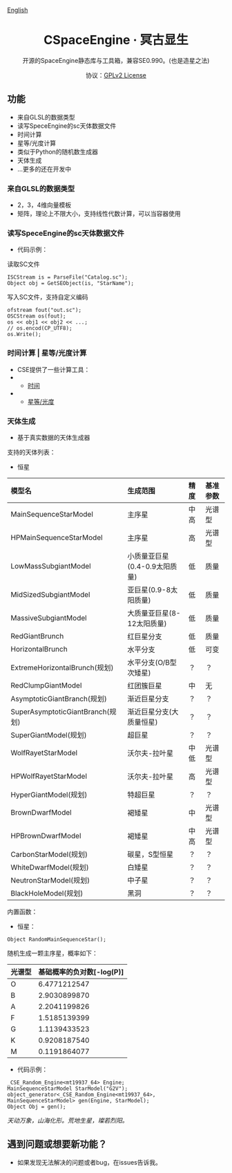 ﻿[English](README.md)
<div align = "center">

# CSpaceEngine · 冥古显生

开源的SpaceEngine静态库与工具箱，兼容SE0.990。(也是造星之法)

协议：[GPLv2 License](https://www.gnu.org/licenses/old-licenses/gpl-2.0.html)

</div>

## 功能
 - 来自GLSL的数据类型
 - 读写SpeceEngine的sc天体数据文件
 - 时间计算
 - 星等/光度计算
 - 类似于Python的随机数生成器
 - 天体生成
 - ...更多的还在开发中

### 来自GLSL的数据类型
 - 2，3，4维向量模板
 - 矩阵，理论上不限大小，支持线性代数计算，可以当容器使用

### 读写SpeceEngine的sc天体数据文件
 - 代码示例：

读取SC文件
```读取SC文件
ISCStream is = ParseFile("Catalog.sc");
Object obj = GetSEObject(is, "StarName");
```

写入SC文件，支持自定义编码
```写入SC文件
ofstream fout("out.sc");
OSCStream os(fout);
os << obj1 << obj2 << ...;
// os.encod(CP_UTF8);
os.Write();
```

### 时间计算 | 星等/光度计算
 - CSE提供了一些计算工具：
 - * [时间](CSE_Core/datetime/JulianCalculator.cpp)
 - * [星等/光度](CSE_Core/lumine/StarMagLumCalculator.cpp)

### 天体生成
 - 基于真实数据的天体生成器

支持的天体列表：

 * 恒星

| 模型名 | 生成范围 | 精度 | 基准参数 |
|:------|:-----|:----|:-----|
| MainSequenceStarModel | 主序星 | 中高 | 光谱型 |
| HPMainSequenceStarModel | 主序星 | 高 | 光谱型 |
| LowMassSubgiantModel | 小质量亚巨星(0.4-0.9太阳质量) | 低 | 质量 |
| MidSizedSubgiantModel | 亚巨星(0.9-8太阳质量) | 低 | 质量 |
| MassiveSubgiantModel | 大质量亚巨星(8-12太阳质量) | 低 | 质量 |
| RedGiantBrunch | 红巨星分支 | 低 | 质量 |
| HorizontalBrunch | 水平分支 | 低 | 可变 |
| ExtremeHorizontalBrunch(规划) | 水平分支(O/B型次矮星) | ？ | ？ |
| RedClumpGiantModel | 红团簇巨星 | 中 | 无 |
| AsymptoticGiantBranch(规划) | 渐近巨星分支 | ？ | ？ |
| SuperAsymptoticGiantBranch(规划) | 渐近巨星分支(大质量恒星) | ？ | ？ |
| SuperGiantModel(规划) | 超巨星 | ？ | ？ |
| WolfRayetStarModel | 沃尔夫-拉叶星 | 中低 | 光谱型 |
| HPWolfRayetStarModel | 沃尔夫-拉叶星 | 高 | 光谱型 |
| HyperGiantModel(规划) | 特超巨星 | ？ | ？ |
| BrownDwarfModel | 褐矮星 | 中 | 光谱型 |
| HPBrownDwarfModel | 褐矮星 | 中高 | 光谱型 |
| CarbonStarModel(规划) | 碳星，S型恒星 | ？ | ？ |
| WhiteDwarfModel(规划) | 白矮星 | ？ | ？ |
| NeutronStarModel(规划) | 中子星 | ？ | ？ |
| BlackHoleModel(规划) | 黑洞 | ？ | ？ |

内置函数：

 * 恒星：
```
Object RandomMainSequenceStar();
```
随机生成一颗主序星，概率如下：

| 光谱型 | 基础概率的负对数[-log(P)] |
|:-------|:--------|
| O | 6.4771212547 |
| B | 2.9030899870 |
| A | 2.2041199826 |
| F | 1.5185139399 |
| G | 1.1139433523 |
| K | 0.9208187540 |
| M | 0.1191864077 |

 - 代码示例：
```generating
_CSE_Random_Engine<mt19937_64> Engine;
MainSequenceStarModel StarModel("G2V");
object_generator<_CSE_Random_Engine<mt19937_64>, MainSequenceStarModel> gen(Engine, StarModel);
Object Obj = gen();
```

_天动万象，山海化形。荒地生星，璨若烈阳。_

## 遇到问题或想要新功能？
 - 如果发现无法解决的问题或者bug，在issues告诉我。